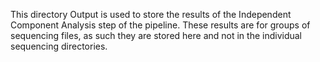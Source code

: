 This directory Output is used to store the results of the Independent Component Analysis step of the pipeline.
These results are for groups of sequencing files,
 as such they are stored here and not in the individual sequencing directories.

